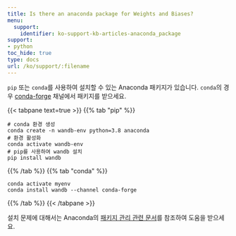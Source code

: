 ```yaml
---
title: Is there an anaconda package for Weights and Biases?
menu:
  support:
    identifier: ko-support-kb-articles-anaconda_package
support:
- python
toc_hide: true
type: docs
url: /ko/support/:filename
---
```


`pip` 또는 `conda`를 사용하여 설치할 수 있는 Anaconda 패키지가 있습니다. `conda`의 경우 [conda-forge](https://conda-forge.org) 채널에서 패키지를 받으세요.

{{< tabpane text=true >}}
{{% tab "pip" %}}
```shell
# conda 환경 생성
conda create -n wandb-env python=3.8 anaconda
# 환경 활성화
conda activate wandb-env
# pip를 사용하여 wandb 설치
pip install wandb
```
{{% /tab %}}
{{% tab "conda" %}}
```shell
conda activate myenv
conda install wandb --channel conda-forge
```
{{% /tab %}}
{{< /tabpane >}}

설치 문제에 대해서는 Anaconda의 [패키지 관리 관련 문서](https://docs.conda.io/projects/conda/en/latest/user-guide/tasks/manage-pkgs.html)를 참조하여 도움을 받으세요.
